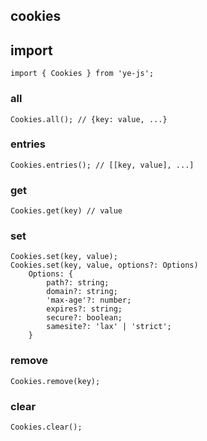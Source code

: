 ## cookies

## import 
```
import { Cookies } from 'ye-js';
```

### all
```
Cookies.all(); // {key: value, ...}
```

### entries
```
Cookies.entries(); // [[key, value], ...]
```

### get
```
Cookies.get(key) // value
```

### set
```
Cookies.set(key, value);
Cookies.set(key, value, options?: Options)
    Options: {
        path?: string;
        domain?: string;
        'max-age'?: number;
        expires?: string;
        secure?: boolean;
        samesite?: 'lax' | 'strict';
    }
```

### remove
```
Cookies.remove(key);
```

### clear
```
Cookies.clear();
```
